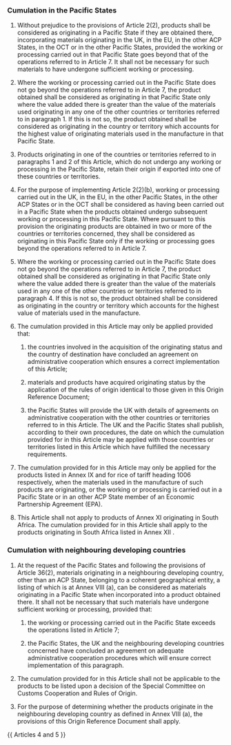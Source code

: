 ### Cumulation in the Pacific States

1. Without prejudice to the provisions of Article 2(2), products shall be considered as originating in a Pacific State if they are obtained there, incorporating materials originating in the UK, in the EU, in the other ACP States, in the OCT or in the other Pacific States, provided the working or processing carried out in that Pacific State goes beyond that of the operations referred to in Article 7. It shall not be necessary for such materials to have undergone sufficient working or processing.

2. Where the working or processing carried out in the Pacific State does not go beyond the operations referred to in Article 7, the product obtained shall be considered as originating in that Pacific State only where the value added there is greater than the value of the materials used originating in any one of the other countries or territories referred to in paragraph 1. If this is not so, the product obtained shall be considered as originating in the country or territory which accounts for the highest value of originating materials used in the manufacture in that Pacific State.

3. Products originating in one of the countries or territories referred to in paragraphs 1 and 2 of this Article, which do not undergo any working or processing in the Pacific State, retain their origin if exported into one of these countries or territories.

4. For the purpose of implementing Article 2(2)(b), working or processing carried out in the UK, in the EU, in the other Pacific States, in the other ACP States or in the OCT shall be considered as having been carried out in a Pacific State when the products obtained undergo subsequent working or processing in this Pacific State. Where pursuant to this provision the originating products are obtained in two or more of the countries or territories concerned, they shall be considered as originating in this Pacific State only if the working or processing goes beyond the operations referred to in Article 7.

5. Where the working or processing carried out in the Pacific State does not go beyond the operations referred to in Article 7, the product obtained shall be considered as originating in that Pacific State only where the value added there is greater than the value of the materials used in any one of the other countries or territories referred to in paragraph 4. If this is not so, the product obtained shall be considered as originating in the country or territory which accounts for the highest value of materials used in the manufacture.

6. The cumulation provided in this Article may only be applied provided that:

   1. the countries involved in the acquisition of the originating status and the country of destination have concluded an agreement on administrative cooperation which ensures a correct implementation of this Article;

   2. materials and products have acquired originating status by the application of the rules of origin identical to those given in this Origin Reference Document;

   3. the Pacific States will provide the UK with details of agreements on administrative cooperation with the other countries or territories referred to in this Article. The UK and the Pacific States shall publish, according to their own procedures, the date on which the cumulation provided for in this Article may be applied with those countries or territories listed in this Article which have fulfilled the necessary requirements.

7. The cumulation provided for in this Article may only be applied for the products listed in Annex IX and for rice of tariff heading 1006 respectively, when the materials used in the manufacture of such products are originating, or the working or processing is carried out in a Pacific State or in an other ACP State member of an Economic Partnership Agreement (EPA).

8. This Article shall not apply to products of Annex XI originating in South Africa. The cumulation provided for in this Article shall apply to the products originating in South Africa listed in Annex XII .

### Cumulation with neighbouring developing countries

1. At the request of the Pacific States and following the provisions of Article 36(2), materials originating in a neighbouring developing country, other than an ACP State, belonging to a coherent geographical entity, a listing of which is at Annex VIII (a), can be considered as materials originating in a Pacific State when incorporated into a product obtained there. It shall not be necessary that such materials have undergone sufficient working or processing, provided that:

   1. the working or processing carried out in the Pacific State exceeds the operations listed in Article 7;

   2. the Pacific States, the UK and the neighbouring developing countries concerned have concluded an agreement on adequate administrative cooperation procedures which will ensure correct implementation of this paragraph.

2. The cumulation provided for in this Article shall not be applicable to the products to be listed upon a decision of the Special Committee on Customs Cooperation and Rules of Origin.

3. For the purpose of determining whether the products originate in the neighbouring developing country as defined in Annex VIII (a), the provisions of this Origin Reference Document shall apply.

{{ Articles 4 and 5 }}
